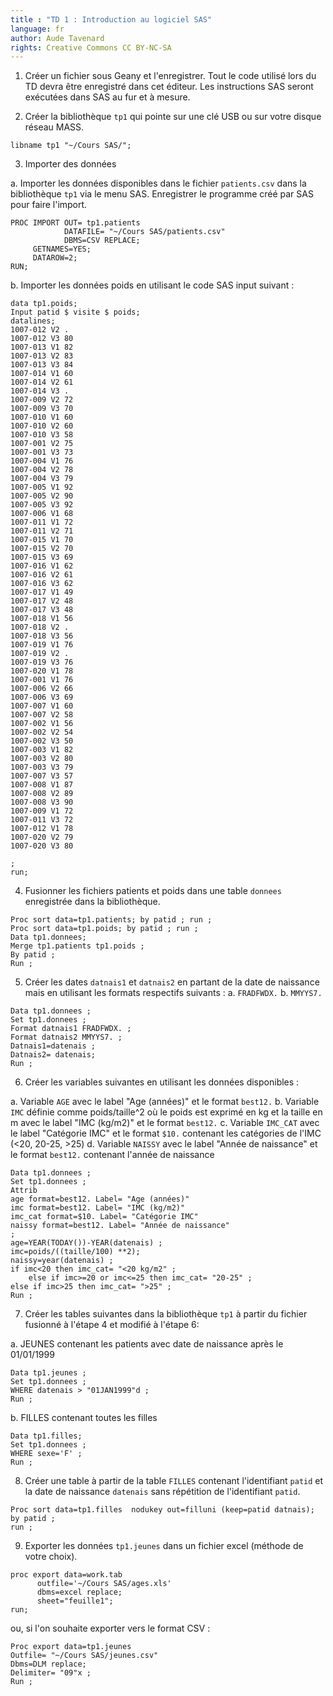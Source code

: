 ```yaml
---
title : "TD 1 : Introduction au logiciel SAS"
language: fr
author: Aude Tavenard
rights: Creative Commons CC BY-NC-SA
---
```


1.	Créer un fichier sous Geany et l'enregistrer. Tout le code utilisé lors du
TD devra être enregistré dans cet éditeur. Les instructions SAS seront
exécutées dans SAS au fur et à mesure.

2.	Créer la bibliothèque `tp1` qui pointe sur une clé USB ou sur votre disque
réseau MASS.

```SAS
libname tp1 "~/Cours SAS/";
```

3.	Importer des données

a.	Importer les données disponibles dans le fichier `patients.csv` dans la
    bibliothèque `tp1` via le menu SAS.
    Enregistrer le programme créé par SAS pour faire l'import.

```SAS
PROC IMPORT OUT= tp1.patients
            DATAFILE= "~/Cours SAS/patients.csv"
            DBMS=CSV REPLACE;
     GETNAMES=YES;
     DATAROW=2;
RUN;
```

b.	Importer les données poids en utilisant le code SAS input suivant :

```SAS
data tp1.poids;
Input patid $ visite $ poids;
datalines;
1007-012 V2 .
1007-012 V3 80
1007-013 V1 82
1007-013 V2 83
1007-013 V3 84
1007-014 V1 60
1007-014 V2 61
1007-014 V3 .
1007-009 V2 72
1007-009 V3 70
1007-010 V1 60
1007-010 V2 60
1007-010 V3 58
1007-001 V2 75
1007-001 V3 73
1007-004 V1 76
1007-004 V2 78
1007-004 V3 79
1007-005 V1 92
1007-005 V2 90
1007-005 V3 92
1007-006 V1 68
1007-011 V1 72
1007-011 V2 71
1007-015 V1 70
1007-015 V2 70
1007-015 V3 69
1007-016 V1 62
1007-016 V2 61
1007-016 V3 62
1007-017 V1 49
1007-017 V2 48
1007-017 V3 48
1007-018 V1 56
1007-018 V2 .
1007-018 V3 56
1007-019 V1 76
1007-019 V2 .
1007-019 V3 76
1007-020 V1 78
1007-001 V1 76
1007-006 V2 66
1007-006 V3 69
1007-007 V1 60
1007-007 V2 58
1007-002 V1 56
1007-002 V2 54
1007-002 V3 50
1007-003 V1 82
1007-003 V2 80
1007-003 V3 79
1007-007 V3 57
1007-008 V1 87
1007-008 V2 89
1007-008 V3 90
1007-009 V1 72
1007-011 V3 72
1007-012 V1 78
1007-020 V2 79
1007-020 V3 80

;
run;
```

4.	Fusionner les fichiers patients et poids dans une table `donnees`
enregistrée dans la bibliothèque.

```SAS
Proc sort data=tp1.patients; by patid ; run ;
Proc sort data=tp1.poids; by patid ; run ;
Data tp1.donnees;
Merge tp1.patients tp1.poids ;
By patid ;
Run ;
```

5.	Créer les dates `datnais1` et `datnais2` en partant de la date de
naissance mais en utilisant les formats respectifs suivants :
  a.	`FRADFWDX.`
  b.	`MMYYS7.`

```SAS
Data tp1.donnees ;
Set tp1.donnees ;
Format datnais1 FRADFWDX. ;
Format datnais2 MMYYS7. ;
Datnais1=datenais ;
Datnais2= datenais;
Run ;
```

6.	Créer les variables suivantes en utilisant les données disponibles :

  a.	Variable `AGE` avec le label "Age (années)" et le format `best12.`
  b.	Variable `IMC` définie comme poids/taille^2 où le poids est exprimé en
  kg et la taille en m avec le label "IMC (kg/m2)" et le format `best12.`
  c.	Variable `IMC_CAT` avec le label "Catégorie IMC" et le format `$10.`
  contenant les catégories de l'IMC (<20, 20-25, >25)
  d.	Variable `NAISSY` avec le label "Année de naissance" et le format
  `best12.` contenant l'année de naissance

```SAS
Data tp1.donnees ;
Set tp1.donnees ;
Attrib
age format=best12. Label= "Age (années)"
imc format=best12. Label= "IMC (kg/m2)"
imc_cat format=$10. Label= "Catégorie IMC"
naissy format=best12. Label= "Année de naissance"
;
age=YEAR(TODAY())-YEAR(datenais) ;
imc=poids/((taille/100) **2);
naissy=year(datenais) ;
if imc<20 then imc_cat= "<20 kg/m2" ;
	else if imc>=20 or imc<=25 then imc_cat= "20-25" ;
else if imc>25 then imc_cat= ">25" ;
Run ;
```

7.	Créer les tables suivantes dans la bibliothèque `tp1` à partir du fichier
fusionné à l'étape 4 et modifié à l'étape 6:

  a.	JEUNES contenant les patients avec date de naissance après le 01/01/1999

```SAS
Data tp1.jeunes ;
Set tp1.donnees ;
WHERE datenais > "01JAN1999"d ;
Run ;
```

  b.	FILLES contenant toutes les filles


```Sas
Data tp1.filles;
Set tp1.donnees ;
WHERE sexe='F' ;
Run ;
```

8.	Créer une table à partir de la table `FILLES` contenant l'identifiant
`patid` et la date de naissance `datenais` sans répétition de l'identifiant
`patid`.

```SAS
Proc sort data=tp1.filles  nodukey out=filluni (keep=patid datnais);
by patid ;
run ;
```

9.	Exporter les données `tp1.jeunes` dans un fichier excel
(méthode de votre choix).

```SAS
proc export data=work.tab
      outfile='~/Cours SAS/ages.xls'
      dbms=excel replace;
      sheet="feuille1";
run;
```

ou, si l'on souhaite exporter vers le format CSV :

```SAS
Proc export data=tp1.jeunes
Outfile= "~/Cours SAS/jeunes.csv"
Dbms=DLM replace;
Delimiter= "09"x ;
Run ;
```
